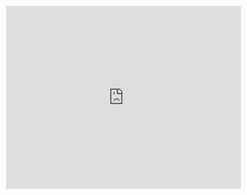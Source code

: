 
<iframe frameborder="0" width="640" height="498" src="https://v.qq.com/iframe/player.html?vid=v0528agwd0l&tiny=0&auto=0" allowfullscreen></iframe>
